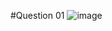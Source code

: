 #Question 01
![image](https://github.com/user-attachments/assets/134a3040-7087-4fb4-b55c-22f106ebce18)
